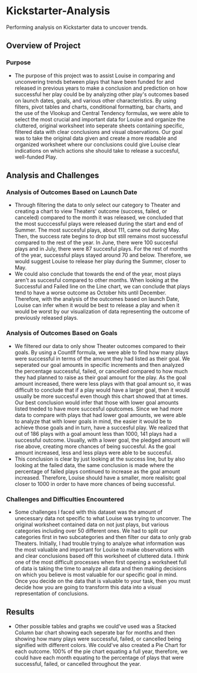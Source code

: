 # Kickstarter-Analysis
Performing analysis on Kickstarter data to uncover trends.
## Overview of Project
### Purpose
- The purpose of this project was to assist Louise in comparing and unconvering trends between plays that have been funded for and released in previous years to make a conclusion and prediction on how successful her play could be by analyzing other play's outcomes based on launch dates, goals, and various other characteristics.  By using filters, pivot tables and charts, conditional formatting, bar charts, and the use of the Vlookup and Central Tendency formulas, we were able to select the most crucial and important data for Louise and organize the cluttered, original worksheet into seperate sheets containing specific, filtered data with clear conclusions and visual observations.  Our goal was to take the original data given and create a more readable and organized worksheet where our conclusions could give Louise clear indications on which actions she should take to release a succesful, well-funded Play.  
## Analysis and Challenges
### Analysis of Outcomes Based on Launch Date
- Through filtering the data to only select our category to Theater and creating a chart to view Theaters' outcome (success, failed, or canceled) compared to the month it was released, we concluded that the most succcessful plays were released during the start and end of Summer.  The most succesful plays, about 111, came out during May.  Then, the success rate begins to drop but still remains most successful compared to the rest of the year.  In June, there were 100 succesful plays and in July, there were 87 succesful plays.  For the rest of months of the year, successful plays stayed around 70 and below.  Therefore, we would suggest Louise to release her play during the Summer, closer to May.
- We could also conclude that towards the end of the year, most plays aren't as succesful compared to other months.  When looking at the Successful and Failed line on the Line chart, we can conclude that plays tend to have a worse outcome as October hits until December.  Therefore, with the analysis of the outcomes based on launch Date, Louise can infer when it would be best to release a play and when it would be worst by our visualization of data representing the outcome of previously released plays.
### Analysis of Outcomes Based on Goals
- We filtered our data to only show Theater outcomes compared to their goals.  By using a CountIf formula, we were able to find how many plays were successful in terms of the amount they had listed as their goal.  We seperated our goal amounts in specific increments and then analyzed the percentage successful, failed, or cancelled compared to how much they had planned to raise as their goal amount for the play.  As the goal amount increased, there were less plays with that goal amount so, it was difficult to conclude that if a play would have a larger goal, then it would usually be more succesful even though this chart showed that at times.  Our best conclusion would infer that those with lower goal amounts listed tneded to have more succesful oputcomes.  Since we had more data to compare with plays that had lower goal amounts, we were able to analyze that with lower goals in mind, the easier it would be to achieve those goals and in turn, have a succesful play. We realized that out of 186 plays with a goal amount less than 1000, 141 plays had a successful outcome. Usually, with a lower goal, the pledged amount will rise above, creating more chances of being succesful.  As the goal amount increased, less and less plays were able to be succesful.  
- This conclusion is clear by just looking at the success line, but by also looking at the failed data, the same conclusion is made where the percentage of failed plays continued to increase as the goal amount increased.  Therefore, Louise should have a smaller, more realisitc goal closer to 1000 in order to have more chances of being successful.  
### Challenges and Difficulties Encountered
- Some challenges I faced with this dataset was the amount of unecessary data not specific to what Louise was trying to unconver.  The original worksheet contained data on not just plays, but various categories including over 50 different ones.  We had to split our categories first in two subcategories and then filter our data to only grab Theaters.  Initially, I had trouble trying to analyze what information was the most valuable and important for Louise to make observations with and clear conclusions based off this worksheet of cluttered data.  I think one of the most difficult processes when first opening a worksheet full of data is taking the time to analyze all data and then making decisions on which you believe is most valuable for our specific goal in mind.  Once you decide on the data that is valuable to your task, then you must decide how you are going to transform this data into a visual representation of conclusions. 
## Results
- Other possible tables and graphs we could've used was a Stacked Column bar chart showing each seperate bar for months and then showing how many plays were successful, failed, or cancelled being signified with different colors.   We could've also created a Pie Chart for each outcome.  100% of the pie chart equating a full year, therefore, we could have each month equating to the percentage of plays that were successful, failed, or cancelled throughout the year.  
